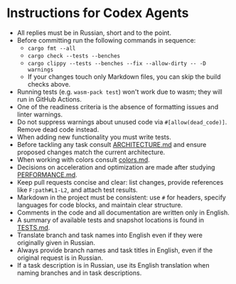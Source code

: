 # Instructions for Codex Agents

- All replies must be in Russian, short and to the point.
- Before committing run the following commands in sequence:
  - `cargo fmt --all`
  - `cargo check --tests --benches`
  - `cargo clippy --tests --benches --fix --allow-dirty -- -D warnings`
  - If your changes touch only Markdown files, you can skip the build checks above.
- Running tests (e.g. `wasm-pack test`) won't work due to wasm; they will run in GitHub Actions.
- One of the readiness criteria is the absence of formatting issues and linter warnings.
- Do not suppress warnings about unused code via `#[allow(dead_code)]`. Remove dead code instead.
- When adding new functionality you must write tests.
- Before tackling any task consult [ARCHITECTURE.md](ARCHITECTURE.md) and ensure proposed changes match the current architecture.
- When working with colors consult [colors.md](colors.md).
- Decisions on acceleration and optimization are made after studying [PERFORMANCE.md](PERFORMANCE.md).
- Keep pull requests concise and clear: list changes, provide references like `F:path#L1-L2`, and attach test results.
- Markdown in the project must be consistent: use `#` for headers, specify languages for code blocks, and maintain clear structure.
- Comments in the code and all documentation are written only in English.
- A summary of available tests and snapshot locations is found in [TESTS.md](TESTS.md).
- Translate branch and task names into English even if they were originally given in Russian.
- Always provide branch names and task titles in English, even if the original request is in Russian.
- If a task description is in Russian, use its English translation when naming branches and in task descriptions.
